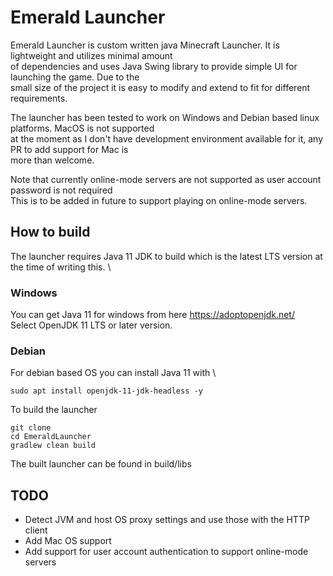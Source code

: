 # Emerald Launcher
Emerald Launcher is custom written java Minecraft Launcher. It is lightweight and utilizes minimal amount \
of dependencies and uses Java Swing library to provide simple UI for launching the game. Due to the \
small size of the project it is easy to modify and extend to fit for different requirements.

The launcher has been tested to work on Windows and Debian based linux platforms. MacOS is not supported \
at the moment as I don't have development environment available for it, any PR to add support for Mac is \
more than welcome.

Note that currently online-mode servers are not supported as user account password is not required \
This is to be added in future to support playing on online-mode servers.

## How to build
The launcher requires Java 11 JDK to build which is the latest LTS version at the time of writing this. \
### Windows
You can get Java 11 for windows from here https://adoptopenjdk.net/ \
Select OpenJDK 11 LTS or later version.

### Debian
For debian based OS you can install Java 11 with \
```
sudo apt install openjdk-11-jdk-headless -y
```
To build the launcher
```
git clone
cd EmeraldLauncher
gradlew clean build
```
The built launcher can be found in build/libs

## TODO
* Detect JVM and host OS proxy settings and use those with the HTTP client
* Add Mac OS support
* Add support for user account authentication to support online-mode servers